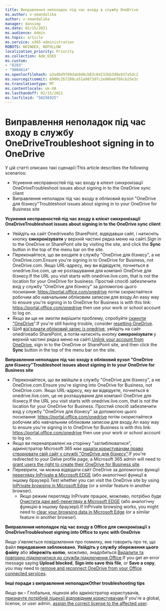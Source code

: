 ```yaml
---
title: Виправлення неполадок під час входу в службу OneDrive
ms.author: v-smandalika
author: v-smandalika
manager: dansimp
ms.date: 02/15/2021
ms.audience: Admin
ms.topic: article
ms.service: o365-administration
ROBOTS: NOINDEX, NOFOLLOW
localization_priority: Priority
ms.collection: Adm_O365
ms.custom:
- "8283"
- "9004614"
ms.openlocfilehash: a3ad6d9769dab948cb83c04232bb3d8e937a5dc2
ms.sourcegitcommit: 6900c2b7208ca51a9873dfc2e00be6f66cb25e3c
ms.translationtype: MT
ms.contentlocale: uk-UA
ms.lasthandoff: 02/15/2021
ms.locfileid: "50256925"
---
```

# <a name="troubleshoot-signing-in-to-onedrive"></a><span data-ttu-id="7863a-102">Виправлення неполадок під час входу в службу OneDrive</span><span class="sxs-lookup"><span data-stu-id="7863a-102">Troubleshoot signing in to OneDrive</span></span>

<span data-ttu-id="7863a-103">У цій статті описано такі сценарії:</span><span class="sxs-lookup"><span data-stu-id="7863a-103">This article describes the following scenarios:</span></span>

- <span data-ttu-id="7863a-104">Усунення несправностей під час входу в клієнт синхронізації OneDrive</span><span class="sxs-lookup"><span data-stu-id="7863a-104">Troubleshoot issues about signing in to the OneDrive sync client</span></span>
- <span data-ttu-id="7863a-105">Виправлення неполадок під час входу в обліковий вузол "OneDrive для бізнесу"</span><span class="sxs-lookup"><span data-stu-id="7863a-105">Troubleshoot issues about signing in to your OneDrive for Business site</span></span>

<span data-ttu-id="7863a-106">**Усунення несправностей під час входу в клієнт синхронізації OneDrive**</span><span class="sxs-lookup"><span data-stu-id="7863a-106">**Troubleshoot issues about signing in to the OneDrive sync client**</span></span>

- <span data-ttu-id="7863a-107">Увійдіть на сайт Onedriveабо SharePoint, відвідавши сайт, і натисніть кнопку **синхронізувати** у верхній частині рядка меню на сайті.</span><span class="sxs-lookup"><span data-stu-id="7863a-107">Sign in to the OneDrive or SharePoint site by visiting the site, and click the **Sync** button in the top of the menu bar on the site.</span></span>
- <span data-ttu-id="7863a-108">Переконайтеся, що ви входите в службу "OneDrive для бізнесу", а не OneDrive.com.</span><span class="sxs-lookup"><span data-stu-id="7863a-108">Ensure you're signing in to OneDrive for Business, not OneDrive.com.</span></span> <span data-ttu-id="7863a-109">Якщо URL-адресу, яку ви відвідуєте, почнеться в onedrive.live.com, це не розташування для компанії OneDrive для бізнесу.</span><span class="sxs-lookup"><span data-stu-id="7863a-109">If the URL you visit starts with onedrive.live.com, that is not the location for your OneDrive for business.</span></span> <span data-ttu-id="7863a-110">Простий спосіб забезпечити вхід у службу "OneDrive для бізнесу" за допомогою цього посилання: https://portal.office.com/onedrive потім скористайтеся робочим або навчальним обліковим записом для входу.</span><span class="sxs-lookup"><span data-stu-id="7863a-110">An easy way to ensure you're signing in to OneDrive for Business is with this link: https://portal.office.com/onedrive then use your work or school account to log on.</span></span>
- <span data-ttu-id="7863a-111">Якщо ви ще не змогли вирішити проблему, спробуйте [скинути "OneDrive](https://support.microsoft.com/office/reset-onedrive-34701e00-bf7b-42db-b960-84905399050c)".</span><span class="sxs-lookup"><span data-stu-id="7863a-111">If you're still having trouble, consider [resetting OneDrive](https://support.microsoft.com/office/reset-onedrive-34701e00-bf7b-42db-b960-84905399050c).</span></span>
- <span data-ttu-id="7863a-112">Щоб [від'єднати обліковий запис із onedrive](https://support.microsoft.com/office/how-to-remove-an-account-in-onedrive-72699268-9e64-45bd-b723-9a19f4512fd1), увійдіть на сайт onedriveабо SharePoint, а потім натисніть кнопку **синхронізувати** у верхній частині рядка меню на сайті.</span><span class="sxs-lookup"><span data-stu-id="7863a-112">[Unlink your account from OneDrive](https://support.microsoft.com/office/how-to-remove-an-account-in-onedrive-72699268-9e64-45bd-b723-9a19f4512fd1), sign in to the OneDrive or SharePoint site, and then click the **Sync** button in the top of the menu bar on the site.</span></span>

<span data-ttu-id="7863a-113">**Виправлення неполадок під час входу в обліковий вузол "OneDrive для бізнесу"**</span><span class="sxs-lookup"><span data-stu-id="7863a-113">**Troubleshoot issues about signing in to your OneDrive for Business site**</span></span>

- <span data-ttu-id="7863a-114">Переконайтеся, що ви ввійшли в службу "OneDrive для бізнесу", а не OneDrive.com.</span><span class="sxs-lookup"><span data-stu-id="7863a-114">Ensure you're signing into OneDrive for Business, not OneDrive.com.</span></span> <span data-ttu-id="7863a-115">Якщо URL-адресу, яку ви відвідуєте, почнеться в onedrive.live.com, це не розташування для компанії OneDrive для бізнесу.</span><span class="sxs-lookup"><span data-stu-id="7863a-115">If the URL you visit starts with onedrive.live.com, that is not the location for your OneDrive for Business.</span></span> <span data-ttu-id="7863a-116">Простий спосіб забезпечити вхід у службу "OneDrive для бізнесу" за допомогою цього посилання: https://portal.office.com/onedrive потім скористайтеся робочим або навчальним обліковим записом для входу.</span><span class="sxs-lookup"><span data-stu-id="7863a-116">An easy way to ensure you're signing in to OneDrive for Business is with this link: https://portal.office.com/onedrive then use your work or school account to log on.</span></span>
- <span data-ttu-id="7863a-117">Якщо ви перенаправлені на сторінку "заглиблюватися", адміністратор Microsoft 365 має [надати користувачам право створювати свій сайт у службі "OneDrive для бізнесу"](https://support.microsoft.com/office/you-re-redirected-to-your-delve-profile-page-after-you-click-onedrive-on-the-microsoft-365-app-launcher-2af26640-9ddf-46c3-8912-6af30efcc7b0).</span><span class="sxs-lookup"><span data-stu-id="7863a-117">If you're redirected to your Delve profile page, a Microsoft 365 admin will need to [grant users the right to create their OneDrive for Business site](https://support.microsoft.com/office/you-re-redirected-to-your-delve-profile-page-after-you-click-onedrive-on-the-microsoft-365-app-launcher-2af26640-9ddf-46c3-8912-6af30efcc7b0).</span></span>
- <span data-ttu-id="7863a-118">Перевірити, чи можна відвідати сайт OneDrive за допомогою функції [перегляду InPrivate в Microsoft EDGE](https://support.microsoft.com/microsoft-edge/browse-inprivate-in-microsoft-edge-e6f47704-340c-7d4f-b00d-d0cf35aa1fcc) (або аналогічної функції в іншому браузері).</span><span class="sxs-lookup"><span data-stu-id="7863a-118">Test whether you can visit the OneDrive site by using [InPrivate browsing in Microsoft Edge](https://support.microsoft.com/microsoft-edge/browse-inprivate-in-microsoft-edge-e6f47704-340c-7d4f-b00d-d0cf35aa1fcc) (or a similar feature in another browser).</span></span>
    - <span data-ttu-id="7863a-119">Якщо режим перегляду InPrivate працює, можливо, потрібно буде [Очистити дані веб-перегляду в Microsoft EDGE](https://support.microsoft.com/microsoft-edge/view-and-delete-browser-history-in-microsoft-edge-00cf7943-a9e1-975a-a33d-ac10ce454ca4) (або аналогічну функцію в іншому браузері).</span><span class="sxs-lookup"><span data-stu-id="7863a-119">If InPrivate browsing works, you might need to [clear your browsing data in Microsoft Edge](https://support.microsoft.com/microsoft-edge/view-and-delete-browser-history-in-microsoft-edge-00cf7943-a9e1-975a-a33d-ac10ce454ca4) (or a similar feature in another browser).</span></span>

<span data-ttu-id="7863a-120">**Виправлення неполадок під час входу в Office для синхронізації з OneDrive**</span><span class="sxs-lookup"><span data-stu-id="7863a-120">**Troubleshoot signing into Office to sync with OneDrive**</span></span>

<span data-ttu-id="7863a-121">Якщо з'являється повідомлення про помилку, яке говорить про те, що файл **передавання заблоковано**, **Увійдіть у службу збереження цього файлу** або **збережіть копію**, можливо, знадобиться [Видалити та повторно підключитися до служби підключення Office](https://support.microsoft.com/office/how-to-resolve-upload-blocked-sign-into-save-this-file-or-save-a-copy-error-messages-32c7340c-f5fb-4ca0-a829-65d8120f81f8).</span><span class="sxs-lookup"><span data-stu-id="7863a-121">If you get an error message saying **Upload blocked**, **Sign into save this file**, or **Save a copy**, you may need to [remove and reconnect OneDrive from your Office connected services](https://support.microsoft.com/office/how-to-resolve-upload-blocked-sign-into-save-this-file-or-save-a-copy-error-messages-32c7340c-f5fb-4ca0-a829-65d8120f81f8).</span></span>

<span data-ttu-id="7863a-122">**Інші поради з виправлення неполадок**</span><span class="sxs-lookup"><span data-stu-id="7863a-122">**Other troubleshooting tips**</span></span>

<span data-ttu-id="7863a-123">Якщо ви – Глобальна, ліцензія або адміністратор користувачів, [призначте потрібній ліцензії відповідним користувачам](https://docs.microsoft.com/microsoft-365/admin/manage/assign-licenses-to-users).</span><span class="sxs-lookup"><span data-stu-id="7863a-123">If you're a global, license, or user admin, [assign the correct license to the affected user](https://docs.microsoft.com/microsoft-365/admin/manage/assign-licenses-to-users).</span></span>

